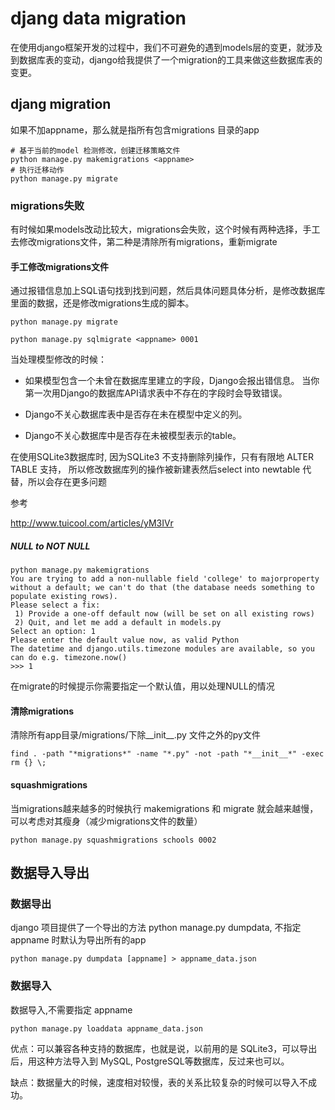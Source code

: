 # djang data migration

在使用django框架开发的过程中，我们不可避免的遇到models层的变更，就涉及到数据库表的变动，django给我提供了一个migration的工具来做这些数据库表的变更。

## djang migration

如果不加appname，那么就是指所有包含migrations 目录的app

```shell
# 基于当前的model 检测修改，创建迁移策略文件
python manage.py makemigrations <appname>
# 执行迁移动作
python manage.py migrate
```

### migrations失败

有时候如果models改动比较大，migrations会失败，这个时候有两种选择，手工去修改migrations文件，第二种是清除所有migrations，重新migrate

#### 手工修改migrations文件

通过报错信息加上SQL语句找到找到问题，然后具体问题具体分析，是修改数据库里面的数据，还是修改migrations生成的脚本。


```shell
python manage.py migrate

python manage.py sqlmigrate <appname> 0001
```

当处理模型修改的时候：

- 如果模型包含一个未曾在数据库里建立的字段，Django会报出错信息。 当你第一次用Django的数据库API请求表中不存在的字段时会导致错误。

- Django不关心数据库表中是否存在未在模型中定义的列。

- Django不关心数据库中是否存在未被模型表示的table。


在使用SQLite3数据库时, 因为SQLite3 不支持删除列操作，只有有限地 ALTER TABLE 支持，
所以修改数据库列的操作被新建表然后select into newtable 代替，所以会存在更多问题

参考

http://www.tuicool.com/articles/yM3IVr

##### NULL to NOT NULL

```shell
python manage.py makemigrations
You are trying to add a non-nullable field 'college' to majorproperty without a default; we can't do that (the database needs something to populate existing rows).
Please select a fix:
 1) Provide a one-off default now (will be set on all existing rows)
 2) Quit, and let me add a default in models.py
Select an option: 1
Please enter the default value now, as valid Python
The datetime and django.utils.timezone modules are available, so you can do e.g. timezone.now()
>>> 1
```

在migrate的时候提示你需要指定一个默认值，用以处理NULL的情况

#### 清除migrations

清除所有app目录/migrations/下除__init__.py 文件之外的py文件

```shell
find . -path "*migrations*" -name "*.py" -not -path "*__init__*" -exec rm {} \;
```


#### squashmigrations

当migrations越来越多的时候执行 makemigrations 和 migrate 就会越来越慢，可以考虑对其瘦身（减少migrations文件的数量）

```shell
python manage.py squashmigrations schools 0002
```

## 数据导入导出

### 数据导出
django 项目提供了一个导出的方法 python manage.py dumpdata, 不指定 appname 时默认为导出所有的app

```shell
python manage.py dumpdata [appname] > appname_data.json
```

### 数据导入

数据导入,不需要指定 appname

```
python manage.py loaddata appname_data.json
```

优点：可以兼容各种支持的数据库，也就是说，以前用的是 SQLite3，可以导出后，用这种方法导入到 MySQL, PostgreSQL等数据库，反过来也可以。

缺点：数据量大的时候，速度相对较慢，表的关系比较复杂的时候可以导入不成功。

